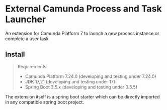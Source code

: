 # External Camunda Process and Task Launcher

An extension for Camunda Platform 7 to launch a new process instance or complete a user task

## Install

> Requirements:
> * Camunda Platform 7.24.0 (developing and testing under 7.24.0)
> * JDK 17,21 (developing and testing under 17)
> * Spring Boot 3.5.x (developing and testing under 3.5.5)

The extension itself is a spring boot starter which can be directly imported in any compatible spring boot project.
